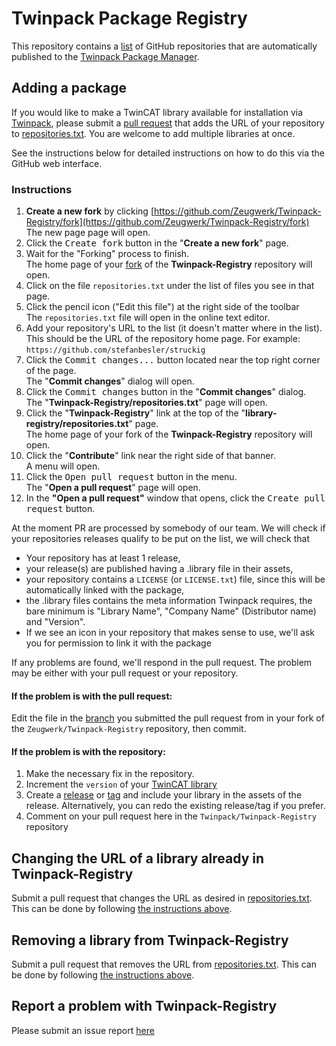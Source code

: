 # Twinpack Package Registry

This repository contains a [list](https://github.com/Zeugwerk/Twinpack-Registry/blob/main/repositories.txt) of GitHub repositories that are automatically published to the [Twinpack Package Manager](https://github.com/Zeugwerk/Twinpack).

## Adding a package

If you would like to make a TwinCAT library available for installation via [Twinpack](https://github.com/Zeugwerk/Twinpack), please submit a 
[pull request](https://docs.github.com/pull-requests/collaborating-with-pull-requests/proposing-changes-to-your-work-with-pull-requests)
that adds the URL of your repository to [repositories.txt](repositories.txt). You are welcome to add multiple libraries at once.

See the instructions below for detailed instructions on how to do this via the GitHub web interface.

### Instructions

1. **Create a new fork** by clicking [https://github.com/Zeugwerk/Twinpack-Registry/fork](https://github.com/Zeugwerk/Twinpack-Registry/fork) <br />
   The new page page will open.
1. Click the <kbd>Create fork</kbd> button in the "**Create a new fork**" page.
1. Wait for the "Forking" process to finish.<br />
   The home page of your [fork](https://docs.github.com/get-started/quickstart/fork-a-repo) of the **Twinpack-Registry** repository will open.
1. Click on the file `repositories.txt` under the list of files you see in that page.
1. Click the pencil icon ("Edit this file") at the right side of the toolbar<br />
   The `repositories.txt` file will open in the online text editor.
1. Add your repository's URL to the list (it doesn't matter where in the list). This should be the URL of the repository home page. For example:
   `https://github.com/stefanbesler/struckig`
1. Click the <kbd>Commit changes...</kbd> button located near the top right corner of the page.<br />
   The "**Commit changes**" dialog will open.
1. Click the <kbd>Commit changes</kbd> button in the "**Commit changes**" dialog.<br />
   The "**Twinpack-Registry/repositories.txt**" page will open.
1. Click the "**Twinpack-Registry**" link at the top of the "**library-registry/repositories.txt**" page.<br />
   The home page of your fork of the **Twinpack-Registry** repository will open.
1. Click the "**Contribute**" link near the right side of that banner.<br />
   A menu will open.
1. Click the <kbd>Open pull request</kbd> button in the menu.<br />
   The "**Open a pull request**" page will open.
1. In the **"Open a pull request"** window that opens, click the <kbd>Create pull request</kbd> button.

At the moment PR are processed by somebody of our team. We will check if
your repositories releases qualify to be put on the list, we will check that
- Your repository has at least 1 release,
- your release(s) are published having a .library file in their assets,
- your repository contains a `LICENSE` (or `LICENSE.txt`) file, since this will be automatically linked with the package,
- the .library files contains the meta information Twinpack requires, the bare minimum is "Library Name", "Company Name" (Distributor name) and "Version".
- If we see an icon in your repository that makes sense to use, we'll ask you for permission to link it with the package

If any problems are found, we'll respond in the pull request. The problem may be either
with your pull request or your repository.

#### If the problem is with the pull request:

Edit the file in the
[branch](https://docs.github.com/pull-requests/collaborating-with-pull-requests/proposing-changes-to-your-work-with-pull-requests/about-branches)
you submitted the pull request from in your fork of the `Zeugwerk/Twinpack-Registry` repository, then commit.


#### If the problem is with the repository:

1. Make the necessary fix in the repository.
1. Increment the `version` of your [TwinCAT library](https://infosys.beckhoff.com/english.php?content=../content/1033/tc3_plc_intro/3260045067.html)
1. Create a [release](https://docs.github.com/repositories/releasing-projects-on-github/managing-releases-in-a-repository)
   or [tag](https://git-scm.com/docs/git-tag) and include your library in the assets of the release. Alternatively, you can redo the existing release/tag if you prefer.
1. Comment on your pull request here in the `Twinpack/Twinpack-Registry` repository

## Changing the URL of a library already in Twinpack-Registry

Submit a pull request that changes the URL as desired in [repositories.txt](repositories.txt). This can be done by
following [the instructions above](#instructions).

## Removing a library from Twinpack-Registry

Submit a pull request that removes the URL from [repositories.txt](repositories.txt). This can be done by following
[the instructions above](#instructions).

## Report a problem with Twinpack-Registry

Please submit an issue report [here](https://github.com/Zeugwerk/Twinpack-Registry/issues/new)

